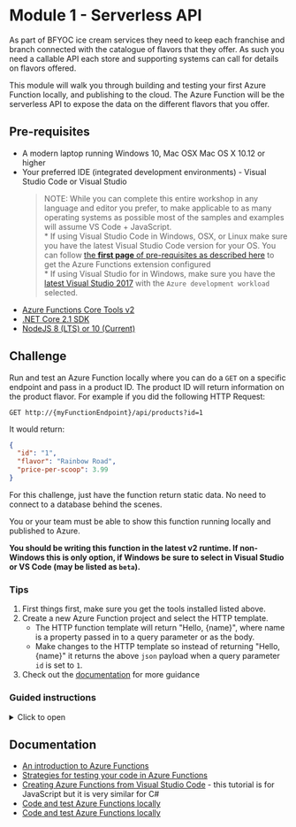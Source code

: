 # Module 1 - Serverless API

As part of BFYOC ice cream services they need to keep each franchise and branch connected with the catalogue of flavors that they offer.  As such you need a callable API each store and supporting systems can call for details on flavors offered.  

This module will walk you through building and testing your first Azure Function locally, and publishing to the cloud.  The Azure Function will be the serverless API to expose the data on the different flavors that you offer.

## Pre-requisites

* A modern laptop running Windows 10, Mac OSX Mac OS X 10.12 or higher
* Your preferred IDE (integrated development environments) - Visual Studio Code or Visual Studio
    > NOTE: While you can complete this entire workshop in any language and editor you prefer, to make applicable to as many operating systems as possible most of the samples and examples will assume VS Code + JavaScript.  
      * If using Visual Studio Code in Windows, OSX, or Linux make sure you have the latest Visual Studio Code version for your OS. You can follow <a href="https://code.visualstudio.com/tutorials/functions-extension/getting-started" target="_blank">the **first page** of pre-requisites as described here</a> to get the Azure Functions extension configured  
      * If using Visual Studio for in Windows, make sure you have the <a href="https://www.visualstudio.com/vs/" target="_blank">latest Visual Studio 2017</a> with the `Azure development workload` selected.  
* [Azure Functions Core Tools v2](https://github.com/Azure/azure-functions-core-tools#installing)  
* [.NET Core 2.1 SDK](https://www.microsoft.com/net/download)
* [NodeJS 8 (LTS) or 10 (Current)](https://nodejs.org/en/download/)

## Challenge

Run and test an Azure Function locally where you can do a `GET` on a specific endpoint and pass in a product ID.  The product ID will return information on the product flavor.  For example if you did the following HTTP Request:

```
GET http://{myFunctionEndpoint}/api/products?id=1
```

It would return:

```json
{
  "id": "1",
  "flavor": "Rainbow Road",
  "price-per-scoop": 3.99
}
```

For this challenge, just have the function return static data.  No need to connect to a database behind the scenes.

You or your team must be able to show this function running locally and published to Azure.

**You should be writing this function in the latest v2 runtime. If non-Windows this is only option, if Windows be sure to select in Visual Studio or VS Code (may be listed as `beta`).**

### Tips

1. First things first, make sure you get the tools installed listed above.  
1. Create a new Azure Function project and select the HTTP template.
    * The HTTP function template will return "Hello, {name}", where name is a property passed in to a query parameter or as the body.
    * Make changes to the HTTP template so instead of returning "Hello, {name}" it returns the above `json` payload when a query parameter `id` is set to `1`.
1. Check out the [documentation](#documentation) for more guidance

### Guided instructions

<details><summary>Click to open</summary><p>

1. Open Visual Studio Code
1. Click on the extensions category on the left-hand nav and verify or install the **Azure Functions** extension (this may require restarting code)
1. Click on the **Azure** category on the left-hand nav
1. Open the **Functions** extension and verify you are signed into an Azure account
1. Click the folder icon to create a new project - it will prompt you to select a folder to create the app in
1. Choose "beta" or "~2" for the runtime if you are prompted, and select "JavaScript" for the language
1. Click the lightning bolt icon in the Azure Functions extension to add a function to this app.  Select **HTTP Trigger** for the trigger.  Give it any name you like (I'll name "products")
1. Select **Anonymous** for the authentication type.  **Function** would also work but requires a key is passed in a header or query parameter to execute the function once published.
1. You should now see a default Azure Functions template like the following:

    ```javascript
    module.exports = async function (context, req) {
        context.log('JavaScript HTTP trigger function processed a request.');
    
        if (req.query.name || (req.body && req.body.name)) {
            context.res = {
                // status: 200, /* Defaults to 200 */
                body: "Hello " + (req.query.name || req.body.name)
            };
        }
        else {
            context.res = {
                status: 400,
                body: "Please pass a name on the query string or in the request body"
            };
        }
    };
    ```

    >IMPORTANT: If you don't see this template you may be targeting the ~1 runtime (wouldn't have the `async` modifier on the method) or using an out of date version of function core tools / extension

1. Make the following changes so that your function returns the suggested string:

    ```javascript
    module.exports = async function (context, req) {
        context.log('JavaScript HTTP trigger function processed a request.');
    
        if (req.query.id) {
            if (req.query.id == "1") {
                context.res = {
                    status: 200,
                    body: {
                        id: "1",
                        flavor: "Rainbow Road",
                        "price-per-scoop": 3.99
                    }
                }
            }
        }
        else {
            context.res = {
                status: 400,
                body: "Please pass in an id query parameter"
            }
        }
    };
    ```

    You may also notice in the file browser next to your `index.js` file there is a `function.json` file. Go ahead and open this and look. It describes the trigger you are using, and any bindings.  It should be set for HTTPTrigger.

1. Click **Debug** at the top and **Start Debugging**

    You should notice the Azure Functions runtime spins up in the terminal window.  If all the code is valid you should be prompted with a URL to call to execute the function.  Something like `http://localhost:7071/api/products`

1. While the runtime is still running, click on the link or copy it to a browser to execute the function.  Make sure you append a query parameter for ID as specified.  So the call should be like `http://localhost:7071/api/products?id=1`.  You should see a response like the following returned:

    ```json
    {
        "id": "1",
        "flavor": "Rainbow Road",
        "price-per-scoop": 3.99
    }
    ```

1. The final step is publishing this app to Azure.  Kill the terminal (click the trash icon) to stop the runtime, and open the Azure Functions extension.
1. Click the up-arrow icon in the Functions extension to publish, and select this app in the list.  Choose to **Create New Function App** and give it a *globally* unique name.  Create a new resource group and give it a name, and create a new storage account and give it a name.  Choose any region to publish.
    
1. You should see a prompt in the bottom right that the app is publishing.  Once the app is published you should be able to open your subscription and see the function.  You should be able to open the app and this HTTP function you have just created.  Click the **Get function URL** link in the function to get a URL, and validate you can invoke it and it executes in the cloud. (Be sure to append the query parameter)

Congratulations! You've now published an Azure Function as an API in the cloud.

</p></details>

## Documentation

* <a href="https://docs.microsoft.com/en-us/azure/azure-functions/functions-overview" target="_blank">An introduction to Azure Functions</a>
* <a href="https://docs.microsoft.com/en-us/azure/azure-functions/functions-test-a-function" target="_blank">Strategies for testing your code in Azure Functions</a>
* <a href="https://code.visualstudio.com/tutorials/functions-extension/getting-started" target="_blank">Creating Azure Functions from Visual Studio Code</a> - this tutorial is for JavaScript but it is very similar for C#
* <a href="https://docs.microsoft.com/en-us/azure/azure-functions/functions-develop-local" target="_blank">Code and test Azure Functions locally</a>
* <a href="https://docs.microsoft.com/en-us/azure/azure-functions/functions-run-local" target="_blank">Code and test Azure Functions locally</a>
